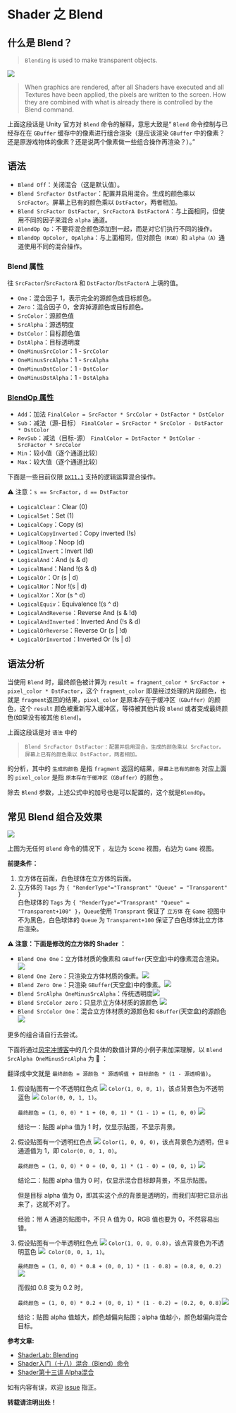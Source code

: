 # Shader 之 Blend

## 什么是 Blend？

> `Blending` is used to make transparent objects.

<img src="./Pic/FD1887D1-5F60-45FC-A2F7-BEB9C0E7E299.png">

> When graphics are rendered, after all Shaders
 have executed and all Textures have been applied, the pixels
 are written to the screen. How they are combined with what is already there is controlled by the Blend command.

上面这段话是 Unity 官方对 `Blend` 命令的解释，意思大致是“ `Blend` 命令控制与已经存在在 `GBuffer` 缓存中的像素进行组合渲染（是应该渲染 `GBuffer` 中的像素？还是原游戏物体的像素？还是说两个像素做一些组合操作再渲染？）。”

## 语法

* `Blend Off`：关闭混合（这是默认值）。
* `Blend SrcFactor DstFactor`：配置并启用混合。生成的颜色乘以 `SrcFactor`。屏幕上已有的颜色乘以 `DstFactor`，两者相加。
* `Blend SrcFactor DstFactor, SrcFactorA DstFactorA`：与上面相同，但使用不同的因子来混合 `alpha` 通道。
* `BlendOp Op`：不要将混合颜色添加到一起，而是对它们执行不同的操作。
* `BlendOp OpColor, OpAlpha`：与上面相同，但对颜色`（RGB）`和 `alpha（A）`通道使用不同的混合操作。

### Blend 属性

往 `SrcFactor`/`SrcFactorA` 和 `DstFactor`/`DstFactorA` 上填的值。

* `One`：混合因子 1，表示完全的源颜色或目标颜色。
* `Zero`：混合因子 0，舍弃掉源颜色或目标颜色。
* `SrcColor`：源颜色值
* `SrcAlpha`：源透明度
* `DstColor`：目标颜色值
* `DstAlpha`：目标透明度
* `OneMinusSrcColor`：1 - `SrcColor`
* `OneMinusSrcAlpha`：1 - `SrcAlpha`
* `OneMinusDstColor`：1 - `DstColor`
* `OneMinusDstAlpha`：1 - `DstAlpha`

### [BlendOp 属性](https://docs.unity3d.com/ScriptReference/Rendering.BlendOp.html)

* `Add`：加法 
`FinalColor = SrcFactor * SrcColor + DstFactor * DstColor`
* `Sub`：减法（源-目标）
`FinalColor = SrcFactor * SrcColor - DstFactor * DstColor`
* `RevSub`：减法（目标-源）
`FinalColor = DstFactor * DstColor - SrcFactor * SrcColor`
* `Min`：较小值（逐个通道比较）
* `Max`：较大值（逐个通道比较）

下面是一些目前仅限 [`DX11.1`](https://baike.baidu.com/item/DirectX%2011) 支持的逻辑运算混合操作。

⚠️ 注意：`s == SrcFactor`，`d == DstFactor`

* `LogicalClear`：Clear (0)
* `LogicalSet`：Set (1)
* `LogicalCopy`：Copy (s)
* `LogicalCopyInverted`：Copy inverted (!s) 
* `LogicalNoop`：Noop (d)
* `LogicalInvert`：Invert (!d)
* `LogicalAnd`：And (s & d)
* `LogicalNand`：Nand !(s & d)
* `LogicalOr`：Or (s | d) 
* `LogicalNor`：Nor !(s | d) 
* `LogicalXor`：Xor (s ^ d) 
* `LogicalEquiv`：Equivalence !(s ^ d) 
* `LogicalAndReverse`：Reverse And (s & !d)
* `LogicalAndInverted`：Inverted And (!s & d) 
* `LogicalOrReverse`：Reverse Or (s | !d) 
* `LogicalOrInverted`：Inverted Or (!s | d)

## 语法分析

当使用 `Blend` 时，最终颜色被计算为 `result = fragment_color * SrcFactor + pixel_color * DstFactor`，这个 `fragment_color` 即是经过处理的片段颜色，也就是 `fragment`返回的结果，`pixel_color` 是原本存在于缓冲区`（GBuffer）`的颜色，这个 `result` 颜色被重新写入缓冲区，等待被其他片段 `Blend` 或者变成最终颜色(如果没有被其他 `Blend`)。

上面这段话是对 `语法` 中的

> `Blend SrcFactor DstFactor：配置并启用混合。生成的颜色乘以 SrcFactor。屏幕上已有的颜色乘以 DstFactor，两者相加。`

的分析，其中的 `生成的颜色` 是指 `fragment` 返回的结果，`屏幕上已有的颜色` 对应上面的 `pixel_color` 是指 `原本存在于缓冲区（GBuffer）`的颜色 。

除去 `Blend` 参数，上述公式中的加号也是可以配置的，这个就是`BlendOp`。

## 常见 Blend 组合及效果

<img src="./Pic/0DE4BA16-DDC6-4E09-AA6D-AC575323D8E4.png">

上图为无任何 `Blend` 命令的情况下 ，左边为 `Scene` 视图，右边为 `Game` 视图。

**前提条件：**

1. 立方体在前面，白色球体在立方体的后面。
2. 立方体的 `Tags` 为 `{ "RenderType"="Transprant" "Queue" = "Transparent" }`</br>
白色球体的 `Tags` 为 `{ "RenderType"="Transprant" "Queue" = "Transparent+100" }`，`Queue`使用 `Transprant` 保证了 `立方体` 在 `Game` 视图中不为黑色，白色球体的 `Queue` 为 `Transparent+100` 保证了白色球体比立方体后渲染。

**⚠️ 注意：下面是修改的立方体的 Shader ：**

* `Blend One One`：立方体材质的像素和 `GBuffer`(天空盒)中的像素混合渲染。<img src="./Pic/2C9EFD01-0E74-4A68-A3C1-DDD2CAB0B019.png">
* `Blend One Zero`：只渲染立方体材质的像素。<img src="./Pic/8271BB78-D1A9-4511-9ED7-662E199DFDBA.png">
* `Blend Zero One`：只渲染 `GBuffer`(天空盒)中的像素。<img src="./Pic/629AE65D-4F06-40F9-B044-679FC22BB68A.png">
* `Blend SrcAlpha OneMinusSrcAlpha`：传统透明度<img src="./Pic/AF86A5F7-B324-45C5-A912-491FD5A62045.png">
* `Blend SrcColor zero`：只显示立方体材质的源颜色 <img src="./Pic/A96C901D-A4DA-4306-91E0-254485A68C6F.png">
* `Blend SrcColor One`：混合立方体材质的源颜色和 `GBuffer`(天空盒)的源颜色<img src="./Pic/3C599202-CA10-4292-98F3-F0BD859E793D.png">

更多的组合请自行去尝试。

下面将通过[风宇冲博客](http://blog.sina.com.cn/s/blog_471132920101d8z5.html)中的几个具体的数值计算的小例子来加深理解，以 `Blend SrcAlpha OneMinusSrcAlpha` 为 🌰 ：

翻译成中文就是 `最终颜色 = 源颜色 * 源透明值 + 目标颜色 * (1 - 源透明值)`。

1. 假设贴图有一个不透明红色点 <img src="./Pic/438BDB5F-8829-4687-9576-EA4A0AEEAC77.png"> `Color(1, 0, 0, 1)`，该点背景色为不透明蓝色 <img src="./Pic/3622A2E4-AE32-4C45-B32E-6444BB868751.png"> `Color(0, 0, 1, 1)`。

	`最终颜色 = (1, 0, 0) * 1 + (0, 0, 1) * (1 - 1) = (1, 0, 0)` <img src="./Pic/438BDB5F-8829-4687-9576-EA4A0AEEAC77.png">

	结论一：贴图 alpha 值为 1 时，仅显示贴图，不显示背景。

2. 假设贴图有一个透明红色点 <img src="./Pic/438BDB5F-8829-4687-9576-EA4A0AEEAC77.png"> `Color(1, 0, 0, 0)`，该点背景色为透明，但 `B` 通道值为 1，即 `Color(0, 0, 1, 0)`。

	`最终颜色 = (1, 0, 0) * 0 + (0, 0, 1) * (1 - 0) = (0, 0, 1)` <img src="./Pic/3622A2E4-AE32-4C45-B32E-6444BB868751.png"> 

	结论二：贴图 alpha 值为 0 时，仅显示混合目标即背景，不显示贴图。

	但是目标 alpha 值为 0，即其实这个点的背景是透明的，而我们却把它显示出来了，这就不对了。

	经验：带 A 通道的贴图中，不只 A 值为 0，RGB 值也要为 0，不然容易出错。

3. 假设贴图有一个半透明红色点 <img src="./Pic/1F0E0949-32F3-4D4B-81AD-AD6B5500D37E.jpg"> 
 `Color(1, 0, 0, 0.8)`，该点背景色为不透明蓝色 <img src="./Pic/07EACBD3-9938-43E9-A398-A85E6D3239A6.jpg">
 `Color(0, 0, 1, 1)`。

	`最终颜色 = (1, 0, 0) * 0.8 + (0, 0, 1) * (1 - 0.8) = (0.8, 0, 0.2)` <img src="./Pic/BC8C1D7F-4E86-4F62-9C49-CC1F6DA33FD8.jpg">

	而假如 0.8 变为 0.2 时，

	`最终颜色 = (1, 0, 0) * 0.2 + (0, 0, 1) * (1 - 0.2) = (0.2, 0, 0.8)`<img src="./Pic/973883FD-33FF-484D-80DA-E5AFB640C2C2.jpg">

	结论：贴图 alpha 值越大，颜色越偏向贴图；alpha 值越小，颜色越偏向混合目标。

**参考文章:**

* [ShaderLab: Blending](https://docs.unity3d.com/Manual/SL-Blend.html)
* [Shader入门（十八）混合（Blend）命令](https://gameinstitute.qq.com/community/detail/121996)
*  [Shader第十三讲 Alpha混合](http://blog.sina.com.cn/s/blog_471132920101d8z5.html)


如有内容有误，欢迎 [issue](https://github.com/CYBoys/Blogs/issues/new) 指正。

**转载请注明出处！**
